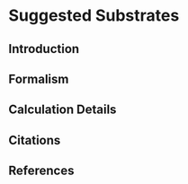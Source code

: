 # Suggested Substrates

## Introduction

## Formalism

## Calculation Details

## Citations

## References
